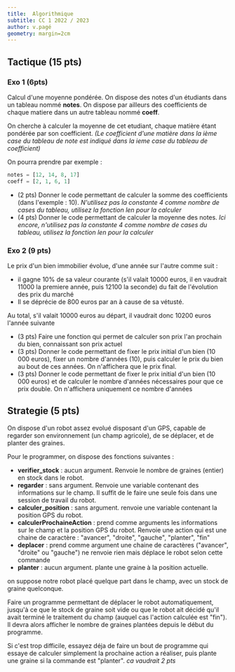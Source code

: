 ```yaml
---
title:  Algorithmique 
subtitle: CC 1 2022 / 2023
author: v.pagé
geometry: margin=2cm
---
```


## Tactique (15 pts)

### Exo 1 (6pts)

Calcul d'une moyenne pondérée.
On dispose des notes d'un étudiants dans un tableau nommé **notes**.
On dispose par ailleurs des coefficients de chaque matiere dans un autre tableau nommé **coeff**.

On cherche à calculer la moyenne de cet etudiant, chaque matière étant pondérée par son coefficient. *(Le coefficient d'une matière dans la ième case du tableau de note est indiqué dans la ieme case du tableau de coefficient)*

On pourra prendre par exemple :
```python
notes = [12, 14, 8, 17]
coeff = [2, 1, 6, 1]
```

- (2 pts) Donner le code permettant de calculer la somme des coefficients (dans l'exemple : 10).
*N'utilisez pas la constante 4 comme nombre de cases du tableau, utilisez la fonction len pour la calculer* 
- (4 pts) Donner le code permettant de calculer la moyenne des notes. *Ici encore, n'utilisez pas la constante 4 comme nombre de cases du tableau, utilisez la fonction len pour la calculer*


### Exo 2 (9 pts)

Le prix d'un bien immobilier évolue, d'une année sur l'autre comme suit :

- il gagne 10% de sa valeur courante (s'il valait 10000 euros, il en vaudrait 11000 la premiere année, puis 12100 la seconde) du fait de l'évolution des prix du marché
- Il se déprécie de 800 euros par an à cause de sa vétusté.

Au total, s'il valait 10000 euros au départ, il vaudrait donc 10200 euros l'année suivante

- (3 pts) Faire une fonction qui permet de calculer son prix l'an prochain
du bien, connaissant son prix actuel
- (3 pts) Donner le code permettant de fixer le prix initial d'un bien (10 000 euros), fixer un nombre d'années (10), puis calculer le prix du bien au bout de ces années. On n'affichera que le prix final.
- (3 pts) Donner le code permettant de fixer le prix initial d'un bien (10 000 euros) et de calculer le nombre d'années nécessaires pour que ce prix double. On n'affichera uniquement ce nombre d'années

## Strategie (5 pts)

On dispose d'un robot assez evolué disposant d'un GPS, capable de regarder son environnement (un champ agricole), de se déplacer, et de planter des graines.

Pour le programmer, on dispose des fonctions suivantes : 

- **verifier_stock** : aucun argument. Renvoie le nombre de graines (entier) en stock dans le robot.
- **regarder** : sans argument. Renvoie une variable contenant des informations sur le champ. Il suffit de le faire une seule fois dans une session de travail du robot.
- **calculer_position** : sans argument. renvoie une variable contenant la position GPS du robot.
- **calculerProchaineAction** : prend comme arguments les informations sur le champ et la position GPS du robot. Renvoie une action qui est une chaine de caractère : "avancer", "droite", "gauche", "planter", "fin"
- **deplacer** : prend comme argument une chaine de caractères ("avancer", "droite" ou "gauche") ne renvoie rien mais déplace le robot selon cette commande
- **planter** : aucun argument. plante une graine à la position actuelle.


on suppose notre robot placé quelque part dans le champ, avec un stock de graine quelconque.

Faire un programme permettant de déplacer le robot automatiquement, jusqu'à ce que le stock de graine soit vide ou que le robot ait décidé qu'il avait terminé le traitement du champ (auquel cas l'action calculée est "fin"). Il devra alors afficher le nombre de graines plantées depuis le début du programme.

Si c'est trop difficile, essayez déja de faire un bout de programme qui essaye de calculer simplement la prochaine action a réaliser, puis plante une graine si la commande est "planter". *ca vaudrait 2 pts*
